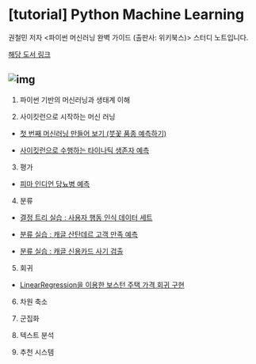 # [tutorial] Python Machine Learning

권철민 저자 <파이썬 머신러닝 완벽 가이드 (출판사: 위키북스)> 스터디 노트입니다.

[해당 도서 링크](http://www.yes24.com/Product/Goods/69752484)

![img](http://image.yes24.com/goods/69752484/800x0)
---

01. 파이썬 기반의 머신러닝과 생태계 이해 

02. 사이킷런으로 시작하는 머신 러닝

- [첫 번째 머신러닝 만들어 보기 (붓꽃 품종 예측하기)](https://github.com/ameliachoi/tutorial-python-machine-learning/blob/master/python_ml_02_iris.ipynb)

- [사이킷런으로 수행하는 타이나틱 생존자 예측](https://www.kaggle.com/jinameliachoi/tutorial-titanic-with-scikit-learn)

03. 평가

- [피마 인디언 당뇨병 예측](https://www.kaggle.com/jinameliachoi/tutorial-pima-indians-diabetes)

04. 분류

- [결정 트리 실습 : 사용자 행동 인식 데이터 세트](https://www.kaggle.comtutorial-human-activity-recognition-smartphone)

- [분류 실습 : 캐글 산탄데르 고객 만족 예측](https://www.kaggle.comtutorial-santander-customer-satisfaction)

- [분류 실습 : 캐글 신용카드 사기 검출](https://www.kaggle.com/jinameliachoi/tutorial-credit-card-fraud-detection)

05. 회귀

- [LinearRegression을 이용한 보스턴 주택 가격 회귀 구현]()

06. 차원 축소

07. 군집화

08. 텍스트 분석 

09. 추천 시스템

